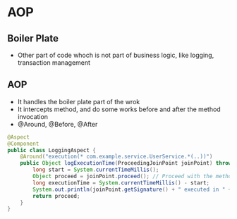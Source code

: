 # AOP
## Boiler Plate
- Other part of code whoch is not part of business logic, like logging, transaction management
## AOP
- It handles the boiler plate part of the wrok
- It intercepts method, and do some works before and after the method invocation
- @Around, @Before, @After
```java
@Aspect
@Component
public class LoggingAspect {
    @Around("execution(* com.example.service.UserService.*(..))")
    public Object logExecutionTime(ProceedingJoinPoint joinPoint) throws Throwable {
        long start = System.currentTimeMillis();
        Object proceed = joinPoint.proceed(); // Proceed with the method call
        long executionTime = System.currentTimeMillis() - start;
        System.out.println(joinPoint.getSignature() + " executed in " + executionTime + "ms");
        return proceed;
    }
}
```